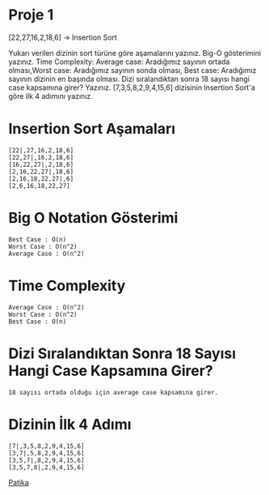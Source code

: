# Proje 1

[22,27,16,2,18,6] -> Insertion Sort

Yukarı verilen dizinin sort türüne göre aşamalarını yazınız.
Big-O gösterimini yazınız.
Time Complexity: Average case: Aradığımız sayının ortada olması,Worst case: Aradığımız sayının sonda olması, Best case: Aradığımız sayının dizinin en başında olması.
Dizi sıralandıktan sonra 18 sayısı hangi case kapsamına girer? Yazınız.
[7,3,5,8,2,9,4,15,6] dizisinin Insertion Sort'a göre ilk 4 adımını yazınız.

# Insertion Sort Aşamaları

 ```
 [22|,27,16,2,18,6]
 [22,27|,16,2,18,6]
 [16,22,27|,2,18,6]
 [2,16,22,27|,18,6]
 [2,16,18,22,27|,6]
 [2,6,16,18,22,27]
 ```
 # Big O Notation Gösterimi
 
 ```
Best Case : O(n)
Worst Case : O(n^2)
Average Case : O(n^2)
 ```
 
 # Time Complexity
 
 ```
Average Case : O(n^2)
Worst Case : O(n^2)
Best Case : O(n)
 ```
 
 
 
 # Dizi Sıralandıktan Sonra 18 Sayısı Hangi Case Kapsamına Girer?
 ```
 18 sayısı ortada olduğu için average case kapsamına girer.
 ```
 
 # Dizinin İlk 4 Adımı
 
 ```
[7|,3,5,8,2,9,4,15,6]
[3,7|,5,8,2,9,4,15,6]
[3,5,7|,8,2,9,4,15,6]
[3,5,7,8|,2,9,4,15,6]
 ```
[Patika](www.patika.dev)
